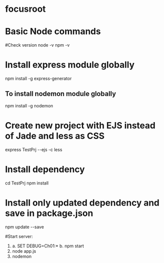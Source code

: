 # focusroot

# Basic Node commands
#Check version
node -v
npm -v

# Install express module globally
npm install -g express-generator

## To install nodemon module globally
npm install -g nodemon

# Create new project with EJS instead of Jade and less as CSS
express TestPrj --ejs -c less

# Install dependency
cd TestPrj
npm install

# Install only updated dependency and save in package.json
npm update --save

#Start server:
1) a. SET DEBUG=Ch01:*
   b. npm start
2) node app.js
3) nodemon


